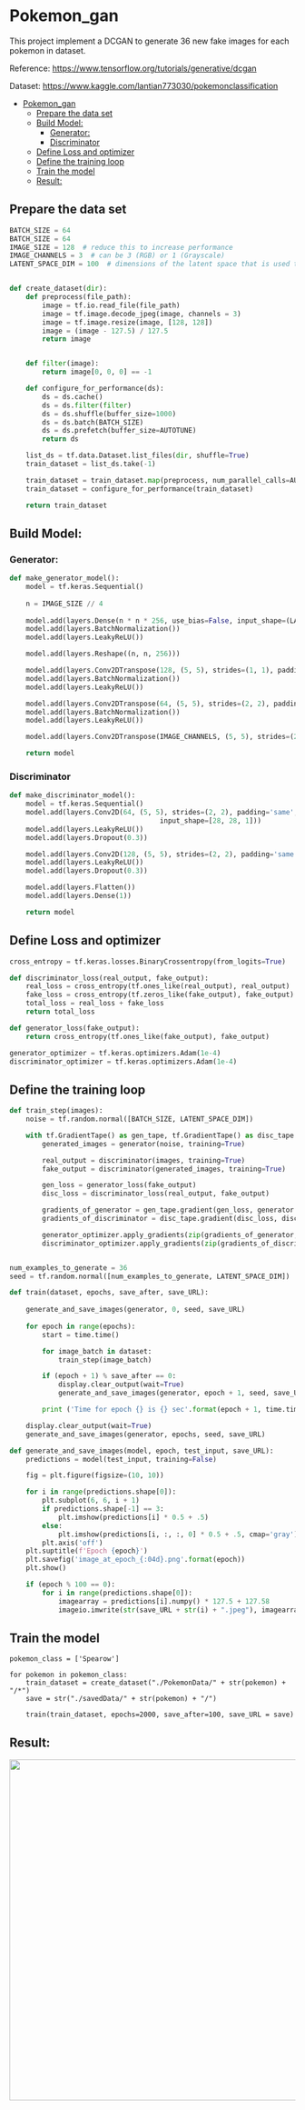 # Pokemon_gan

This project implement a DCGAN to generate 36 new fake images for each pokemon in dataset.

Reference:
https://www.tensorflow.org/tutorials/generative/dcgan

Dataset:
https://www.kaggle.com/lantian773030/pokemonclassification

- [Pokemon_gan](#pokemon_gan)
  - [Prepare the data set](#prepare-the-data-set)
  - [Build Model:](#build-model)
    - [Generator:](#generator)
    - [Discriminator](#discriminator)
  - [Define Loss and  optimizer](#define-loss-and--optimizer)
  - [Define the training loop](#define-the-training-loop)
  - [Train the model](#train-the-model)
  - [Result:](#result)
## Prepare the data set
```python
BATCH_SIZE = 64
BATCH_SIZE = 64
IMAGE_SIZE = 128  # reduce this to increase performance
IMAGE_CHANNELS = 3  # can be 3 (RGB) or 1 (Grayscale)
LATENT_SPACE_DIM = 100  # dimensions of the latent space that is used to generate the images


def create_dataset(dir):
    def preprocess(file_path):
        image = tf.io.read_file(file_path)
        image = tf.image.decode_jpeg(image, channels = 3)
        image = tf.image.resize(image, [128, 128])
        image = (image - 127.5) / 127.5
        return image


    def filter(image):
        return image[0, 0, 0] == -1

    def configure_for_performance(ds):
        ds = ds.cache()
        ds = ds.filter(filter)
        ds = ds.shuffle(buffer_size=1000)
        ds = ds.batch(BATCH_SIZE)
        ds = ds.prefetch(buffer_size=AUTOTUNE)
        return ds

    list_ds = tf.data.Dataset.list_files(dir, shuffle=True)
    train_dataset = list_ds.take(-1)

    train_dataset = train_dataset.map(preprocess, num_parallel_calls=AUTOTUNE)
    train_dataset = configure_for_performance(train_dataset)

    return train_dataset
```

## Build Model:

### Generator:

```python
def make_generator_model():
    model = tf.keras.Sequential()
    
    n = IMAGE_SIZE // 4
    
    model.add(layers.Dense(n * n * 256, use_bias=False, input_shape=(LATENT_SPACE_DIM,)))
    model.add(layers.BatchNormalization())
    model.add(layers.LeakyReLU())

    model.add(layers.Reshape((n, n, 256)))

    model.add(layers.Conv2DTranspose(128, (5, 5), strides=(1, 1), padding='same', use_bias=False))
    model.add(layers.BatchNormalization())
    model.add(layers.LeakyReLU())

    model.add(layers.Conv2DTranspose(64, (5, 5), strides=(2, 2), padding='same', use_bias=False))
    model.add(layers.BatchNormalization())
    model.add(layers.LeakyReLU())

    model.add(layers.Conv2DTranspose(IMAGE_CHANNELS, (5, 5), strides=(2, 2), padding='same', use_bias=False, activation='tanh'))

    return model
```

### Discriminator

```python
def make_discriminator_model():
    model = tf.keras.Sequential()
    model.add(layers.Conv2D(64, (5, 5), strides=(2, 2), padding='same',
                                     input_shape=[28, 28, 1]))
    model.add(layers.LeakyReLU())
    model.add(layers.Dropout(0.3))

    model.add(layers.Conv2D(128, (5, 5), strides=(2, 2), padding='same'))
    model.add(layers.LeakyReLU())
    model.add(layers.Dropout(0.3))

    model.add(layers.Flatten())
    model.add(layers.Dense(1))

    return model
```

## Define Loss and  optimizer
```python
cross_entropy = tf.keras.losses.BinaryCrossentropy(from_logits=True)

def discriminator_loss(real_output, fake_output):
    real_loss = cross_entropy(tf.ones_like(real_output), real_output)
    fake_loss = cross_entropy(tf.zeros_like(fake_output), fake_output)
    total_loss = real_loss + fake_loss
    return total_loss

def generator_loss(fake_output):
    return cross_entropy(tf.ones_like(fake_output), fake_output)

generator_optimizer = tf.keras.optimizers.Adam(1e-4)
discriminator_optimizer = tf.keras.optimizers.Adam(1e-4)
```

## Define the training loop
```python
def train_step(images):
    noise = tf.random.normal([BATCH_SIZE, LATENT_SPACE_DIM])

    with tf.GradientTape() as gen_tape, tf.GradientTape() as disc_tape:
        generated_images = generator(noise, training=True)

        real_output = discriminator(images, training=True)
        fake_output = discriminator(generated_images, training=True)

        gen_loss = generator_loss(fake_output)
        disc_loss = discriminator_loss(real_output, fake_output)

        gradients_of_generator = gen_tape.gradient(gen_loss, generator.trainable_variables)
        gradients_of_discriminator = disc_tape.gradient(disc_loss, discriminator.trainable_variables)

        generator_optimizer.apply_gradients(zip(gradients_of_generator, generator.trainable_variables))
        discriminator_optimizer.apply_gradients(zip(gradients_of_discriminator, discriminator.trainable_variables))


num_examples_to_generate = 36
seed = tf.random.normal([num_examples_to_generate, LATENT_SPACE_DIM])

def train(dataset, epochs, save_after, save_URL):
    
    generate_and_save_images(generator, 0, seed, save_URL)
    
    for epoch in range(epochs):
        start = time.time()

        for image_batch in dataset:
            train_step(image_batch)

        if (epoch + 1) % save_after == 0:
            display.clear_output(wait=True)
            generate_and_save_images(generator, epoch + 1, seed, save_URL)

        print ('Time for epoch {} is {} sec'.format(epoch + 1, time.time()-start))

    display.clear_output(wait=True)
    generate_and_save_images(generator, epochs, seed, save_URL)

def generate_and_save_images(model, epoch, test_input, save_URL):
    predictions = model(test_input, training=False)

    fig = plt.figure(figsize=(10, 10))

    for i in range(predictions.shape[0]):
        plt.subplot(6, 6, i + 1)
        if predictions.shape[-1] == 3:
            plt.imshow(predictions[i] * 0.5 + .5)
        else: 
            plt.imshow(predictions[i, :, :, 0] * 0.5 + .5, cmap='gray')
        plt.axis('off')
    plt.suptitle(f'Epoch {epoch}')
    plt.savefig('image_at_epoch_{:04d}.png'.format(epoch))
    plt.show()

    if (epoch % 100 == 0):
        for i in range(predictions.shape[0]):
            imagearray = predictions[i].numpy() * 127.5 + 127.58
            imageio.imwrite(str(save_URL + str(i) + ".jpeg"), imagearray)
```

## Train the model
```
pokemon_class = ['Spearow']

for pokemon in pokemon_class:
    train_dataset = create_dataset("./PokemonData/" + str(pokemon) + "/*")
    save = str("./savedData/" + str(pokemon) + "/")
    
    train(train_dataset, epochs=2000, save_after=100, save_URL = save)
```

## Result:
<p align="center">
	<img src="./image_at_epoch_4000.png"
        width="1500" height="600">
	<p align="center">
</p>